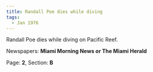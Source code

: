 ```yaml
---  
title: Randall Poe dies while diving  
tags:  
  - Jan 1976  
---  
```

  
Randall Poe dies while diving on Pacific Reef.  
  
Newspapers: **Miami Morning News or The Miami Herald**  
  
Page: **2**, Section: **B** 
